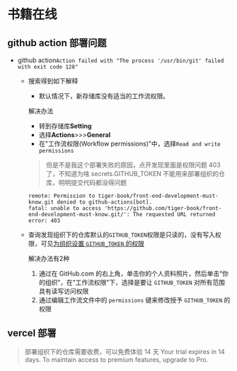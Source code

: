 # 书籍在线

## github action 部署问题

- github action`Action failed with "The process '/usr/bin/git' failed with exit code 128"`
  
  - 搜索得到如下解释
    
    - 默认情况下，新存储库没有适当的工作流权限。
    
    解决办法
    
    - 转到存储库**Setting**
    - 选择**Actions**>>>**General**
    - 在"工作流权限(Workflow permissions)"中，选择`Read and write permissions`
    
    > 但是不是我这个部署失败的原因，点开发现里面是权限问题 403 了，不知道为啥 secrets.GITHUB_TOKEN 不能用来部署组织的仓库，明明提交代码都没得问题
    ```
    remote: Permission to tiger-book/front-end-development-must-know.git denied to github-actions[bot].
    fatal: unable to access 'https://github.com/tiger-book/front-end-development-must-know.git/': The requested URL returned error: 403
    ```
    
  - 查询发现组织下的仓库默认的`GITHUB_TOKEN`权限是只读的，没有写入权限，可见[为组织设置 `GITHUB_TOKEN` 的权限](https://docs.github.com/zh/enterprise-cloud@latest/organizations/managing-organization-settings/disabling-or-limiting-github-actions-for-your-organization#restrictions-and-behaviors-for-the-source-repository)
  
    解决办法有2种
  
    1. 通过在 GitHub.com 的右上角，单击你的个人资料照片，然后单击“你的组织”，在“工作流权限”下，选择是要让 `GITHUB_TOKEN` 对所有范围具有读写访问权限
    2. 通过编辑工作流文件中的 `permissions` 键来修改授予 `GITHUB_TOKEN` 的权限

## vercel 部署

> 部署组织下的仓库需要收费，可以免费体验 14 天
> Your trial expires in 14 days. To maintain access to premium features, upgrade to Pro.
